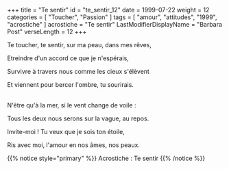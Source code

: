 +++
title = "Te sentir"
id = "te_sentir_12"
date = 1999-07-22
weight = 12
categories = [ "Toucher", "Passion" ]
tags = [ "amour", "attitudes", "1999", "acrostiche" ]
acrostiche = "Te sentir"
LastModifierDisplayName = "Barbara Post"
verseLength = 12
+++

Te toucher, te sentir, sur ma peau, dans mes rêves,

Etreindre d'un accord ce que je n'espérais,

Survivre à travers nous comme les cieux s'élèvent

Et viennent pour bercer l'ombre, tu sourirais.

 \
N'être qu'à la mer, si le vent change de voile :

Tous les deux nous serons sur la vague, au repos.

Invite-moi ! Tu veux que je sois ton étoile,

Ris avec moi, l'amour en nos âmes, nos peaux.

{{% notice style="primary" %}}
Acrostiche : Te sentir
{{% /notice %}}
